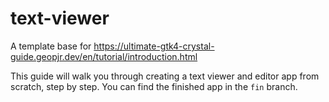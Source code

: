 # text-viewer

A template base for https://ultimate-gtk4-crystal-guide.geopjr.dev/en/tutorial/introduction.html

This guide will walk you through creating a text viewer and editor app from scratch, step by step. You can find the finished app in the `fin` branch.
